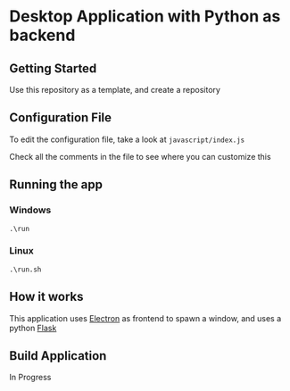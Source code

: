 # Desktop Application with Python as backend

## Getting Started
Use this repository as a template, and create a repository


## Configuration File
To edit the configuration file, take a look at `javascript/index.js`

Check all the comments in the file to see where you can customize this

## Running the app

### Windows
```
.\run
```

### Linux
```
.\run.sh
```

## How it works
This application uses [Electron](https://electronjs.org) as frontend to spawn a window, and uses a python [Flask](https://flask.palletsprojects.com/en/2.0.x/)

## Build Application

In Progress